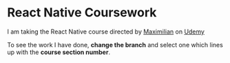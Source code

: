 # React Native Coursework

I am taking the React Native course directed by [Maximilian](https://github.com/maxschwarzmueller) on [Udemy](https://www.udemy.com/course/react-native-the-practical-guide/?couponCode=ST10MT30325G2)

To see the work I have done, **change the branch** and select one which lines up with the **course section number**.
